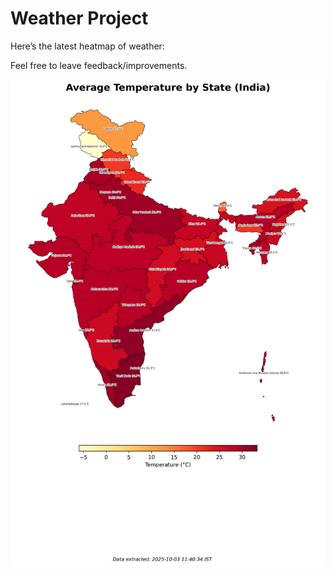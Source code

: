 # Weather Project

Here’s the latest heatmap of weather:

Feel free to leave feedback/improvements.

![India Heatmap](docs/assets/india_heatmap.png?v=DF68DD)
